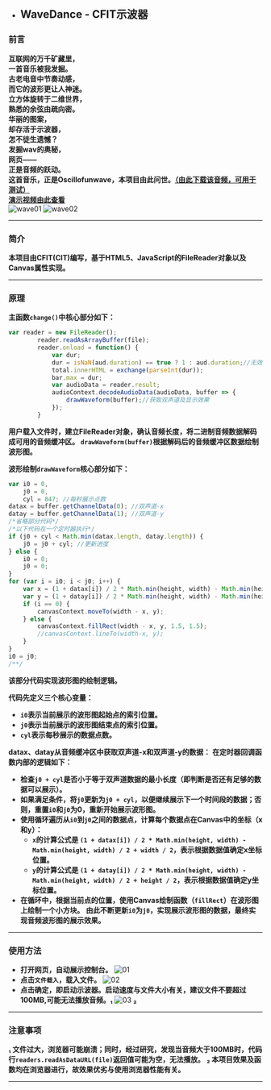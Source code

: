 - ## **WaveDance - CFIT示波器**
### **前言**
**互联网的万千矿藏里，**  
**一首音乐被我发掘。**  
**古老电音中节奏动感，**  
**而它的波形更让人神迷。**  
**立方体旋转于二维世界，**  
**熟悉的余弦由疏向密。**  
**华丽的图案，**  
**却存活于示波器，**  
**怎不徒生遗憾？**  
**发掘wav的奥秘，**  
**网页——**  
**正是音频的跃动。**  
**这首音乐，正是Oscillofunwave，本项目由此问世。[（由此下载该音频，可用于测试）](https://raw.gitmirror.com/CFITCorporation/cfitpic/main/oscillofun-wave.wav "由此下载该音频")**  
**[演示视频由此查看](https://www.bilibili.com/video/BV1yz4y1v73L "演示视频由此查看")**  
![wave01](https://img.suze666.top/i/2023/08/14/64d9b1610242b.png)
![wave02](https://img.suze666.top/i/2023/08/14/64d9b16239650.png)
****
### **简介**
**本项目由CFIT(CIT)编写，基于HTML5、JavaScript的FileReader对象以及Canvas属性实现。**
****
### **原理**
**主函数`change()`中核心部分如下：**
```javascript
var reader = new FileReader();
        reader.readAsArrayBuffer(file);
        reader.onload = function() {
            var dur;
            dur = isNaN(aud.duration) == true ? 1 : aud.duration;//无效音频文件默认长度1
            total.innerHTML = exchange(parseInt(dur));
            bar.max = dur;
            var audioData = reader.result;
            audioContext.decodeAudioData(audioData, buffer => {
                drawWaveform(buffer);//获取双声道及显示效果
            });
        }
```
**用户载入文件时，建立FileReader对象，确认音频长度，将二进制音频数据解码成可用的音频缓冲区。
`drawWaveform(buffer)`根据解码后的音频缓冲区数据绘制波形图。**

**波形绘制`drawWaveform`核心部分如下：**
```javascript
var i0 = 0,
    j0 = 0,
    cyl = 847; //每秒展示点数
datax = buffer.getChannelData(0); //双声道-x
datay = buffer.getChannelData(1); //双声道-y
/*省略部分代码*/
/*以下代码在一个定时器执行*/
if (j0 + cyl < Math.min(datax.length, datay.length)) {
    j0 = j0 + cyl; //更新进度
} else {
    i0 = 0;
    j0 = 0;
}
for (var i = i0; i < j0; i++) {
    var x = (1 + datax[i]) / 2 * Math.min(height, width) - Math.min(height, width) / 2 + width / 2;
    var y = (1 + datay[i]) / 2 * Math.min(height, width) - Math.min(height, width) / 2 + height / 2;
    if (i == 0) {
        canvasContext.moveTo(width - x, y);
    } else {
        canvasContext.fillRect(width - x, y, 1.5, 1.5);
        //canvasContext.lineTo(width-x, y);
    }
}
i0 = j0;
/**/
```
**该部分代码实现波形图的绘制逻辑。**

**代码先定义三个核心变量：**
- **`i0`表示当前展示的波形图起始点的索引位置。**
- **`j0`表示当前展示的波形图结束点的索引位置。**
- **`cyl`表示每秒展示的数据点数。**

**datax、datay从音频缓冲区中获取双声道-x和双声道-y的数据：**
**在定时器回调函数内部的逻辑如下：**
-  **检查`j0 + cyl`是否小于等于双声道数据的最小长度（即判断是否还有足够的数据可以展示）。**
- **如果满足条件，将`j0`更新为`j0 + cyl`，以便继续展示下一个时间段的数据；否则，重置`i0`和`j0`为0，重新开始展示波形图。**
-  **使用循环遍历从`i0`到`j0`之间的数据点，计算每个数据点在Canvas中的坐标（x和y）：**
   - **`x`的计算公式是 `(1 + datax[i]) / 2 * Math.min(height, width) - Math.min(height, width) / 2 + width / 2`，表示根据数据值确定x坐标位置。**
   - **`y`的计算公式是 `(1 + datay[i]) / 2 * Math.min(height, width) - Math.min(height, width) / 2 + height / 2`，表示根据数据值确定y坐标位置。**
-  **在循环中，根据当前点的位置，使用Canvas绘制函数（`fillRect`）在波形图上绘制一个小方块。**
**由此不断更新`i0`为`j0`，实现展示波形图的数据，最终实现音频波形图的展示效果。**
****
### **使用方法**
- **打开网页，自动展示控制台。**
![01](https://img.suze666.top/i/2023/08/14/64d9bd90b2e1f.png)
- **点击`文件载入`，载入文件。**
![02](https://img.suze666.top/i/2023/08/14/64d9bdf688848.png)
- **点击确定，即启动示波器。启动速度与文件大小有关，建议文件不要超过100MB,可能无法播放音频。₁**
![03](https://img.suze666.top/i/2023/08/14/64d9bea26729b.png)
**₂**
****
### **注意事项**
**₁ 文件过大，浏览器可能崩溃；同时，经过研究，发现当音频大于100MB时，代码行`readers.readAsDataURL(file)`返回值可能为空，无法播放。**
**₂ 本项目效果及函数均在浏览器进行，故效果优劣与使用浏览器性能有关。**
****
